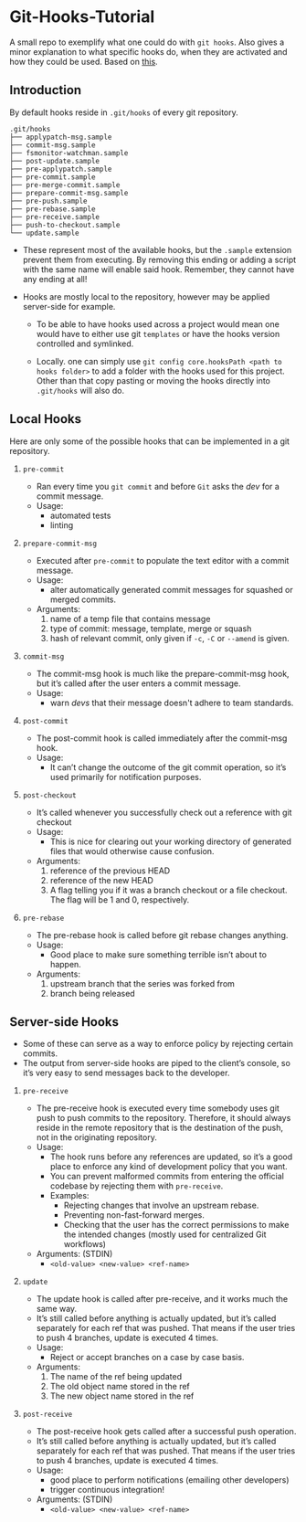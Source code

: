 # Git-Hooks-Tutorial
A small repo to exemplify what one could do with `git hooks`. Also gives a minor
explanation to what specific hooks do, when they are activated and how they could
be used. Based on [this](https://www.atlassian.com/git/tutorials/git-hooks).

## Introduction

By default hooks reside in `.git/hooks` of every git repository.

```
.git/hooks
├── applypatch-msg.sample
├── commit-msg.sample
├── fsmonitor-watchman.sample
├── post-update.sample
├── pre-applypatch.sample
├── pre-commit.sample
├── pre-merge-commit.sample
├── prepare-commit-msg.sample
├── pre-push.sample
├── pre-rebase.sample
├── pre-receive.sample
├── push-to-checkout.sample
└── update.sample
```
- These represent most of the available hooks, but the `.sample` extension prevent them from
executing. By removing this ending or adding a script with the same name will enable said
hook. Remember, they cannot have any ending at all!

- Hooks are mostly local to the repository, however may be applied server-side for
  example. 
    - To be able to have hooks used across a project would mean one would have to
  either use git `templates` or have the hooks version controlled and symlinked.

    - Locally. one can simply use `git config core.hooksPath <path to hooks folder>` to
        add a folder with the hooks used for this project. Other than that copy pasting
        or moving the hooks directly into `.git/hooks` will also do.

## Local Hooks
Here are only some of the possible hooks that can be implemented in a git repository.

1. `pre-commit`
    - Ran every time you `git commit` and before `Git` asks the *dev* for a commit message.
    - Usage:
        - automated tests
        - linting

2. `prepare-commit-msg`
    - Executed after `pre-commit` to populate the text editor with a commit message.
    - Usage:
        - alter automatically generated commit messages for squashed or merged commits.
    - Arguments:
        1. name of a temp file that contains message
        2. type of commit: message, template, merge or squash
        3. hash of relevant commit, only given if `-c`, `-C` or `--amend` is given.

3. `commit-msg`
    - The commit-msg hook is much like the prepare-commit-msg hook, but it’s called after the user enters a commit message.
    - Usage:
        - warn *devs* that their message doesn't adhere to team standards.

4. `post-commit`
    - The post-commit hook is called immediately after the commit-msg hook.
    - Usage:
        - It can’t change the outcome of the git commit operation, so it’s used primarily for notification purposes.

5. `post-checkout`
    - It’s called whenever you successfully check out a reference with git checkout
    - Usage:
        - This is nice for clearing out your working directory of generated files that would otherwise cause confusion.
    - Arguments:
        1. reference of the previous HEAD
        2. reference of the new HEAD
        3. A flag telling you if it was a branch checkout or a file checkout. The flag will be 1 and 0, respectively.

5. `pre-rebase`
    - The pre-rebase hook is called before git rebase changes anything.
    - Usage:
        - Good place to make sure something terrible isn’t about to happen.
    - Arguments:
        1. upstream branch that the series was forked from
        2. branch being released

## Server-side Hooks
- Some of these can serve as a way to enforce policy by rejecting certain commits.
- The output from server-side hooks are piped to the client’s console, so it’s very easy to send messages back to the developer.

1. `pre-receive`
    - The pre-receive hook is executed every time somebody uses git push to push commits to the repository. Therefore, 
      it should always reside in the remote repository that is the destination of the push, not in the originating repository.
    - Usage:
        - The hook runs before any references are updated, so it’s a good place to enforce any kind of development policy that you want.
        - You can prevent malformed commits from entering the official codebase by rejecting them with `pre-receive`.
        - Examples:
            - Rejecting changes that involve an upstream rebase.
            - Preventing non-fast-forward merges.
            - Checking that the user has the correct permissions to make the intended changes (mostly used for centralized Git workflows)
    - Arguments: (STDIN)
        - `<old-value> <new-value> <ref-name>`

2. `update`
    - The update hook is called after pre-receive, and it works much the same way.
    - It’s still called before anything is actually updated, but it’s called separately for each ref that was pushed. That means if the user tries to push 4 branches, update is executed 4 times.
    - Usage:
        - Reject or accept branches on a case by case basis.
    - Arguments:
        1. The name of the ref being updated
        2. The old object name stored in the ref
        3. The new object name stored in the ref

3. `post-receive`
    - The post-receive hook gets called after a successful push operation.
    - It’s still called before anything is actually updated, but it’s called separately for each ref that was pushed. That means if the user tries to push 4 branches, update is executed 4 times.
    - Usage:
        - good place to perform notifications (emailing other developers)
        - trigger continuous integration!
    - Arguments: (STDIN)
        - `<old-value> <new-value> <ref-name>`
